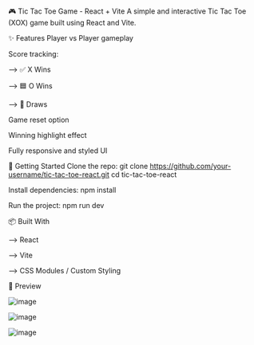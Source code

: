 🎮 Tic Tac Toe Game - React + Vite
A simple and interactive Tic Tac Toe (XOX) game built using React and Vite.

✨ Features
Player vs Player gameplay

Score tracking:

  --> ✅ X Wins
  
  --> 🟦 O Wins
  
  --> 🤝 Draws

Game reset option

Winning highlight effect

Fully responsive and styled UI

🚀 Getting Started
Clone the repo:
  git clone https://github.com/your-username/tic-tac-toe-react.git
  cd tic-tac-toe-react

Install dependencies:
  npm install

Run the project:
  npm run dev

📦 Built With
  
  --> React
  
  --> Vite
  
  --> CSS Modules / Custom Styling

📸 Preview

![image](https://github.com/user-attachments/assets/ec828ea1-7e2e-4cae-9a26-38750897604e)

![image](https://github.com/user-attachments/assets/970f710e-23a9-453d-bb14-9adc7db5dc52)

![image](https://github.com/user-attachments/assets/aca210a7-9bcc-4882-aca4-03199713905c)



